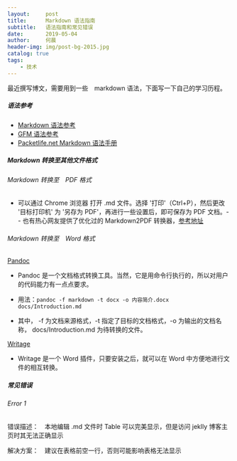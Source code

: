 ```yaml
---
layout:     post
title:      Markdown 语法指南
subtitle:   语法指南和常见错误
date:       2019-05-04
author:     何晨
header-img: img/post-bg-2015.jpg
catalog: true
tags:
    - 技术
---
```


最近撰写博文，需要用到一些　markdown 语法，下面写一下自己的学习历程。

##### 语法参考

- [Markdown 语法参考](https://github.com/younghz/Markdown)
- [GFM 语法参考](https://github.com/guodongxiaren/README)
- [Packetlife.net Markdown 语法手册](http://packetlife.net/media/library/16/Markdown.pdf)

##### Markdown 转换至其他文件格式

###### Markdown 转换至　PDF 格式

- 可以通过 Chrome 浏览器 打开 .md 文件。选择 '打印'（Ctrl+P），然后更改 '目标打印机' 为 '另存为 PDF'，再进行一些设置后，即可保存为 PDF 文档。- - 也有热心网友提供了优化过的 Markdown2PDF 转换器，[参考地址](http://www.mdtr2pdf.com/index.html)

###### Markdown 转换至　Word 格式

[Pandoc](http://www.pandoc.org/)

- Pandoc 是一个文档格式转换工具。当然，它是用命令行执行的，所以对用户的代码能力有一点点要求。

- 用法：`pandoc -f markdown -t docx -o 内容简介.docx  docs/Introduction.md`

- 其中， -f 为文档来源格式，-t 指定了目标的文档格式，-o 为输出的文档名称， docs/Introduction.md 为待转换的文件。

[Writage](http://www.writage.com/)

- Writage 是一个 Word 插件，只要安装之后，就可以在 Word 中方便地进行文件的相互转换。

##### 常见错误

###### Error 1

错误描述：　本地编辑 .md 文件时 Table 可以完美显示，但是访问 jeklly 博客主页时其无法正确显示

解决方案：　建议在表格前空一行，否则可能影响表格无法显示
